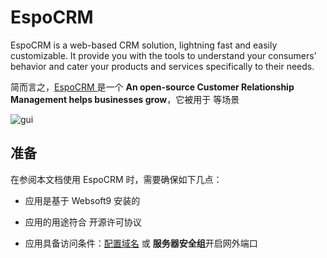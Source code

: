 # EspoCRM 

EspoCRM is a web-based CRM solution, lightning fast and easily customizable. It provide you with the tools to understand your consumers’ behavior and cater your products and services specifically to their needs.

简而言之，[EspoCRM ](https://www.espocrm.com/) 是一个 **An open-source Customer Relationship Management helps businesses grow**，它被用于  等场景


![gui](http://libs.websoft9.com/Websoft9/DocsPicture/en/espocrm/espocrm-gui-websoft9.jpg)


## 准备

在参阅本文档使用 EspoCRM  时，需要确保如下几点：

- 应用是基于 Websoft9 安装的

- 应用的用途符合 [](https://some_license_url) 开源许可协议

- 应用具备访问条件：[配置域名](./guide/appsetdomain) 或 **服务器安全组**开启网外端口